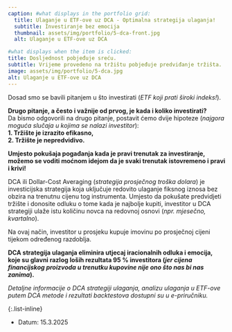 ```yaml
---
caption: #what displays in the portfolio grid:
  title: Ulaganje u ETF-ove uz DCA - Optimalna strategija ulaganja!
  subtitle: Investiranje bez emocija
  thumbnail: assets/img/portfolio/5-dca-front.jpg
  alt: Ulaganje u ETF-ove uz DCA

#what displays when the item is clicked:
title: Dosljednost pobjeđuje sreću.
subtitle: Vrijeme provedeno na tržištu pobjeđuje predviđanje tržišta.
image: assets/img/portfolio/5-dca.jpg
alt: Ulaganje u ETF-ove uz DCA
---
```


Dosad smo se bavili pitanjem u što investirati (*ETF koji prati široki indeks!*).

**Drugo pitanje, a često i važnije od prvog, je kada i koliko investirati?**<br>
Da bismo odgovorili na drugo pitanje, postavit ćemo dvije hipoteze (*najgora moguća slučaja u kojima se
nalazi investitor*):
	<br>**1. Tržište je izrazito efikasno,**
	<br>**2. Tržište je nepredvidivo.**
 
**Umjesto pokušaja pogađanja kada je pravi trenutak za investiranje, možemo se voditi moćnom idejom da 
je svaki trenutak istovremeno i pravi i krivi!**
 
DCA ili Dollar-Cost Averaging (*strategija prosječnog troška dolara*) je investicijska strategija koja uključuje 
redovito ulaganje fiksnog iznosa bez obzira na trenutnu cijenu tog instrumenta. Umjesto da pokušate 
predvidjeti tržište i donosite odluku o tome kada je najbolje kupiti, investitor u DCA strategiji ulaže istu 
količinu novca na redovnoj osnovi (*npr. mjesečno, kvartalno*).
 
Na ovaj način, investitor u prosjeku kupuje imovinu po prosječnoj cijeni tijekom određenog razdoblja.
 
**DCA strategija ulaganja eliminira utjecaj iracionalnih odluka i emocija, koje su glavni razlog loših 
rezultata 95 % investitora (*jer cijena financijskog proizvoda u trenutku kupovine nije ono što nas bi nas zanima*).**
 
*Detaljne informacije o DCA strategiji ulaganja, analizu ulaganja u ETF-ove putem DCA metode i rezultati backtestova dostupni su u e-priručniku.*

{:.list-inline} 
- Datum: 15.3.2025
